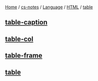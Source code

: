 [Home](https://mengxianbin.github.io) /
[cs-notes](https://mengxianbin.github.io/cs-notes/site) /
[Language](https://mengxianbin.github.io/cs-notes/site/Language) /
[HTML](https://mengxianbin.github.io/cs-notes/site/Language/HTML) /
[table](https://mengxianbin.github.io/cs-notes/site/Language/HTML/table)

## [table-caption](https://mengxianbin.github.io/cs-notes/site/Language/HTML/table/table-caption)

## [table-col](https://mengxianbin.github.io/cs-notes/site/Language/HTML/table/table-col)

## [table-frame](https://mengxianbin.github.io/cs-notes/site/Language/HTML/table/table-frame)

## [table](https://mengxianbin.github.io/cs-notes/site/Language/HTML/table/table)
